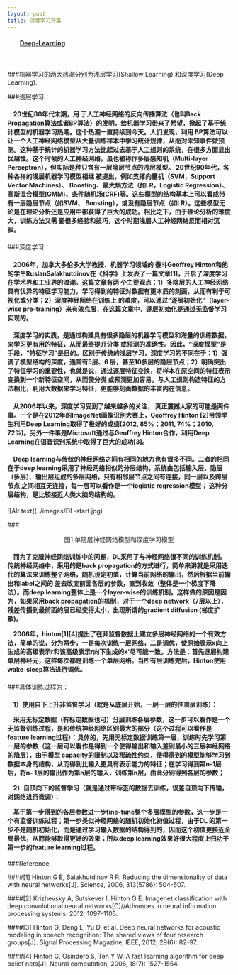 ```yaml
---
layout: post
title: 深度学习开篇
---
```

<table align="left">
    <h4 style="text-indent: 2em;"><a href= "../index.html">Deep-Learning</a></h4>
</table>

###机器学习的两大热潮分别为浅层学习(Shallow Learning) 和深度学习(Deep Learning). 
  
###浅层学习： 
  
<h4>&nbsp;&nbsp;&nbsp;&nbsp;20世纪80年代末期，用 于人工神经网络的反向传播算法（也叫Back Propagation算法或者BP算法）的发明，给机器学习带来了希望，掀起了基于统计模型的机器学习热潮。这个热潮一直持续到今天。人们发现，利用 BP算法可以让一个人工神经网络模型从大量训练样本中学习统计规律，从而对未知事件做预测。这种基于统计的机器学习方法比起过去基于人工规则的系统，在很多方面显出优越性。这个时候的人工神经网络，虽也被称作多层感知机（Multi-layer Perceptron），但实际是种只含有一层隐层节点的浅层模型。
20世纪90年代，各种各样的浅层机器学习模型相继 被提出，例如支撑向量机（SVM，Support Vector Machines）、 Boosting、最大熵方法（如LR，Logistic Regression）、高斯混合模型(GMM)、条件随机场(CRF)等。这些模型的结构基本上可以看成带有一层隐层节点（如SVM、 Boosting），或没有隐层节点（如LR）。这些模型无论是在理论分析还是应用中都获得了巨大的成功。相比之下，由于理论分析的难度大，训练方法又需 要很多经验和技巧，这个时期浅层人工神经网络反而相对沉寂。</h4> 
   
###深度学习：   
<h4>&nbsp;&nbsp;&nbsp;&nbsp;2006年，加拿大多伦多大学教授、机器学习领域的 泰斗Geoffrey Hinton和他的学生RuslanSalakhutdinov在《科学》上发表了一篇文章[1]，开启了深度学习在学术界和工业界的浪潮。这篇文章有两 个主要观点：1）多隐层的人工神经网络具有优异的特征学习能力，学习得到的特征对数据有更本质的刻画，从而有利于可视化或分类；2）深度神经网络在训练上 的难度，可以通过“逐层初始化”（layer-wise pre-training）来有效克服，在这篇文章中，逐层初始化是通过无监督学习实现的。</h4>

<h4>&nbsp;&nbsp;&nbsp;&nbsp;深度学习的实质，是通过构建具有很多隐层的机器学习模型和海量的训练数据，来学习更有用的特征，从而最终提升分类 或预测的准确性。因此，“深度模型”是手段，“特征学习”是目的。区别于传统的浅层学习，深度学习的不同在于：1）强调了模型结构的深度，通常有5层、6 层，甚至10多层的隐层节点；2）明确突出了特征学习的重要性，也就是说，通过逐层特征变换，将样本在原空间的特征表示变换到一个新特征空间，从而使分类 或预测更加容易。与人工规则构造特征的方法相比，利用大数据来学习特征，更能够刻画数据的丰富内在信息。</h4>

<h4>&nbsp;&nbsp;&nbsp;&nbsp;从2006年以来，深度学习受到了越来越多的关注， 真正震撼大家的可能是两件事。一个是在2012年的ImageNet画像识别大赛上，Geoffrey Hinton [2]带领学生利用Deep Learning取得了极好的成绩(2012, 85%；2011, 74%；2010, 72%)。另外一件事是Microsoft通过与Geoffrey Hinton合作，利用Deep Learning在语音识别系统中取得了巨大的成功[3]。</h4>

<h4>&nbsp;&nbsp;&nbsp;&nbsp;Deep learning与传统的神经网络之间有相同的地方也有很多不同。二者的相同在于deep learning采用了神经网络相似的分层结构，系统由包括输入层、隐层（多层）、输出层组成的多层网络，只有相邻层节点之间有连接，同一层以及跨层节点 之间相互无连接，每一层可以看作是一个logistic regression模型； 这种分层结构，是比较接近人类大脑的结构的。</h4>   
![Alt text](../images/DL-start.jpg) 

###<center>图1 单隐层神经网络模型和深度学习模型</center>
<h4>&nbsp;&nbsp;&nbsp;&nbsp;而为了克服神经网络训练中的问题，DL采用了与神经网络很不同的训练机制。传统神经网络中，采用的是back propagation的方式进行，简单来讲就是采用迭代的算法来训练整个网络，随机设定初值，计算当前网络的输出，然后根据当前输出和label之间的 差去改变前面各层的参数，直到收敛（整体是一个梯度下降法）。而deep learning整体上是一个layer-wise的训练机制。这样做的原因是因为，如果采用back propagation的机制，对于一个deep network（7层以上），残差传播到最前面的层已经变得太小，出现所谓的gradient diffusion (梯度扩散)。

&nbsp;&nbsp;&nbsp;&nbsp;2006年，hinton[1][4]提出了在非监督数据上建立多层神经网络的一个有效方法，简单的说，分为两步，一是每次训练一层网络，二是调优，使原始表示x向上生成的高级表示r和该高级表示r向下生成的x'尽可能一致。方法是：首先逐层构建单层神经元，这样每次都是训练一个单层网络。当所有层训练完后，Hinton使用wake-sleep算法进行调优。</h4>  
 
###具体训练过程为：

<h4>&nbsp;&nbsp;&nbsp;&nbsp;1）使用自下上升非监督学习（就是从底层开始，一层一层的往顶层训练）：

&nbsp;&nbsp;&nbsp;&nbsp;采用无标定数据（有标定数据也可）分层训练各层参数，这一步可以看作是一个无监督训练过程，是和传统神经网络区别最大的部分（这个过程可以看作是feature learning过程）：具体的，先用无标定数据训练第一层，训练时先学习第一层的参数（这一层可以看作是得到一个使得输出和输入差别最小的三层神经网络的隐层），由于模型 capacity的限制以及稀疏性约束，使得得到的模型能够学习到数据本身的结构，从而得到比输入更具有表示能力的特征；在学习得到第n-1层后，将n- 1层的输出作为第n层的输入，训练第n层，由此分别得到各层的参数；

&nbsp;&nbsp;&nbsp;&nbsp;2）自顶向下的监督学习（就是通过带标签的数据去训练，误差自顶向下传输，对网络进行微调）：

&nbsp;&nbsp;&nbsp;&nbsp;基于第一步得到的各层参数进一步fine-tune整个多层模型的参数，这一步是一个有监督训练过程；第一步类似神经网络的随机初始化初值过程，由于DL 的第一步不是随机初始化，而是通过学习输入数据的结构得到的，因而这个初值更接近全局最优，从而能够取得更好的效果；所以deep learning效果好很大程度上归功于第一步的feature learning过程。</h4> 
  
###Reference  

####[1] Hinton G E, Salakhutdinov R R. Reducing the dimensionality of data with neural networks[J]. Science, 2006, 313(5786): 504-507.

####[2] Krizhevsky A, Sutskever I, Hinton G E. Imagenet classification with deep convolutional neural networks[C]//Advances in neural information processing systems. 2012: 1097-1105.  

####[3] Hinton G, Deng L, Yu D, et al. Deep neural networks for acoustic modeling in speech recognition: The shared views of four research groups[J]. Signal Processing Magazine, IEEE, 2012, 29(6): 82-97.

####[4] Hinton G, Osindero S, Teh Y W. A fast learning algorithm for deep belief nets[J]. Neural computation, 2006, 18(7): 1527-1554.
